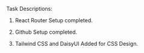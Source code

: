Task Descriptions: 

1. React Router Setup completed. 

2. Github Setup completed.

3. Tailwind CSS and DaisyUI Added for CSS Design.



